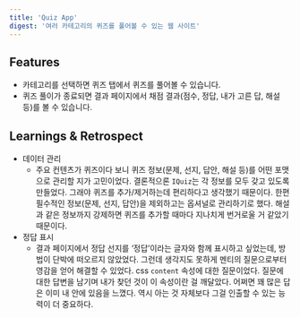 ```yaml
---
title: 'Quiz App'
digest: '여러 카테고리의 퀴즈를 풀어볼 수 있는 웹 사이트'
---
```


## Features

- 카테고리를 선택하면 퀴즈 탭에서 퀴즈를 풀어볼 수 있습니다.
- 퀴즈 풀이가 종료되면 결과 페이지에서 채점 결과(점수, 정답, 내가 고른 답, 해설 등)를 볼 수 있습니다.

## Learnings & Retrospect

- 데이터 관리
    - 주요 컨텐츠가 퀴즈이다 보니 퀴즈 정보(문제, 선지, 답안, 해설 등)를 어떤 포맷으로 관리할 지가 고민이었다. 결론적으론 `IQuiz`는 각 정보를 모두 갖고 있도록 만들었다. 그래야 퀴즈를 추가/제거하는데 편리하다고 생각했기 때문이다. 한편 필수적인 정보(문제, 선지, 답안)을 제외하고는 옵셔널로 관리하기로 했다. 해설과 같은 정보까지 강제하면 퀴즈를 추가할 때마다 지나치게 번거로울 거 같았기 때문이다.
- 정답 표시
    - 결과 페이지에서 정답 선지를 ‘정답’이라는 글자와 함께 표시하고 싶었는데, 방법이 단박에 떠오르지 않았었다. 그런데 생각지도 못하게 멘티의 질문으로부터 영감을 얻어 해결할 수 있었다. css `content` 속성에 대한 질문이었다. 질문에 대한 답변을 남기며 내가 찾던 것이 이 속성이란 걸 깨달았다. 어쩌면 꽤 많은 답은 이미 내 안에 있음을 느꼈다. 역시 아는 것 자체보다 그걸 인출할 수 있는 능력이 더 중요하다.